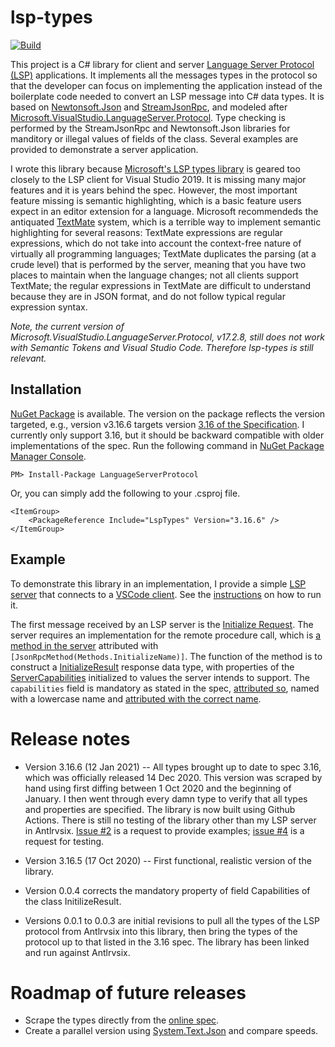 # lsp-types

[![Build](https://github.com/kaby76/lsp-types/workflows/.NET/badge.svg)](https://github.com/kaby76/lsp-types/actions?query=workflow%3A.NET)

This project is a C# library for
client and server [Language Server Protocol (LSP)](https://langserver.org/)
applications. It implements all the messages types in the protocol so that the
developer can focus on implementing the application instead of the boilerplate
code needed to convert an LSP message into C# data types.
It is based on [Newtonsoft.Json](https://www.nuget.org/packages/Newtonsoft.Json/)
and [StreamJsonRpc](https://www.nuget.org/packages/StreamJsonRpc/),
and modeled after [Microsoft.VisualStudio.LanguageServer.Protocol](https://www.nuget.org/packages/Microsoft.VisualStudio.LanguageServer.Protocol/).
Type checking is performed by the StreamJsonRpc and
Newtonsoft.Json libraries for manditory or illegal values of fields of the class. Several
examples are provided to demonstrate a server application.

I wrote this library because
[Microsoft's LSP types library](https://www.nuget.org/packages/Microsoft.VisualStudio.LanguageServer.Protocol/)
is geared too closely to the
LSP client for Visual Studio 2019. It is missing many major features and it is years behind the spec.
However, the most important feature missing is semantic highlighting, which is
a basic feature users expect in an editor extension for a language.
Microsoft recommendeds the antiquated [TextMate](https://docs.microsoft.com/en-us/visualstudio/extensibility/adding-an-lsp-extension?view=vs-2019#textmate-grammar-files) system, which is a terrible way to implement semantic highlighting
for several reasons:
TextMate expressions are regular expressions, which do not take into account the context-free nature
of virtually all programming languages; TextMate duplicates the parsing (at a crude level)
that is performed by the server, meaning that you have two places to maintain when the language changes;
not all clients support TextMate;
the regular expressions in TextMate are difficult to understand because they are in JSON format,
and do not follow typical regular expression syntax.

_Note, the current version of Microsoft.VisualStudio.LanguageServer.Protocol, v17.2.8, still does
not work with Semantic Tokens and Visual Studio Code. Therefore lsp-types is still relevant._

## Installation

[NuGet Package](https://www.nuget.org/packages/LspTypes/) is available.
The version on the package reflects the version
targeted, e.g., version v3.16.6 targets version [3.16 of the Specification](https://microsoft.github.io/language-server-protocol/specifications/specification-3-16/).
I currently only support 3.16, but it should be backward 
compatible with older implementations of the spec. 
Run the following command in [NuGet Package Manager Console](https://docs.microsoft.com/nuget/tools/package-manager-console).

```
PM> Install-Package LanguageServerProtocol
```

Or, you can simply add the following to your .csproj file.

	<ItemGroup>
		<PackageReference Include="LspTypes" Version="3.16.6" />
	</ItemGroup>

## Example

To demonstrate this library in an implementation, I provide a simple [LSP server](https://github.com/kaby76/lsp-types/tree/master/Sample/Server)
that connects to a [VSCode client](https://github.com/kaby76/lsp-types/tree/master/Sample/VsCode).
See the [instructions](https://github.com/kaby76/lsp-types/blob/master/Sample/VsCode/README.md)
on how to run it.

The first message received by an LSP server is the [Initialize Request](https://microsoft.github.io/language-server-protocol/specifications/specification-3-16/#initialize). The server
requires an implementation for the remote procedure call, which is
[a method in the server](https://github.com/kaby76/lsp-types/blob/e02a7b14057a04587e31f0aef80b5843553418a6/Sample/Server/Program.cs#L91)
attributed with `[JsonRpcMethod(Methods.InitializeName)]`.
The function of the method is to construct a 
[InitializeResult](https://github.com/kaby76/lsp-types/blob/e02a7b14057a04587e31f0aef80b5843553418a6/Sample/Server/Program.cs#L171)
response data type, with properties of the [ServerCapabilities](https://github.com/kaby76/lsp-types/blob/e02a7b14057a04587e31f0aef80b5843553418a6/Sample/Server/Program.cs#L103)
initialized to values the server intends to support.
The `capabilities` field is mandatory as
stated in the spec, [attributed so](https://github.com/kaby76/lsp-types/blob/92432dad9f0ba6f21b71d2f75c5d4f12a08d33dd/Protocol/InitializeResult.cs#L15),
named with a lowercase name and [attributed with the correct name](https://github.com/kaby76/lsp-types/blob/92432dad9f0ba6f21b71d2f75c5d4f12a08d33dd/Protocol/InitializeResult.cs#L14).

# Release notes

* Version 3.16.6 (12 Jan 2021) -- All types brought up to date to spec 3.16,
which was officially released 14 Dec 2020. This version was scraped by
hand using first diffing between 1 Oct 2020 and the beginning of January.
I then went through every damn type to verify that all types and properties are
specified. The library is now built using Github Actions.
There is still no testing of the library other than my LSP server in Antlrvsix.
[Issue #2](https://github.com/kaby76/lsp-types/issues/2)
is a request to provide examples; [issue #4](https://github.com/kaby76/lsp-types/issues/4)
is a request for testing.

* Version 3.16.5 (17 Oct 2020) -- First functional, realistic version
of the library. 

* Version 0.0.4 corrects the mandatory property of field Capabilities of the class InitilizeResult.

* Versions 0.0.1 to 0.0.3 are initial revisions to pull all the types of the LSP protocol from Antlrvsix
into this library, then bring the types of the protocol up to that listed in the 3.16 spec. The library
has been linked and run against Antlrvsix.

# Roadmap of future releases

* Scrape the types directly from the [online spec](https://microsoft.github.io/language-server-protocol/specifications/specification-current/).
* Create a parallel version using [System.Text.Json](https://www.nuget.org/packages/System.Text.Json/) and compare speeds.
 
